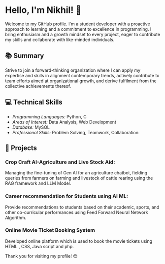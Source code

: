 # Hello, I'm Nikhil! 👋

Welcome to my GitHub profile. I'm a student developer with a proactive approach to learning and a commitment to excellence in programming. I bring enthusiasm and a growth mindset to every project, eager to contribute my skills and collaborate with like-minded individuals.

## 📚 Summary
Strive to join a forward-thinking organization where I can apply my expertise and skills in alignment contemporary trends, actively contribute to team efforts aimed at organizational growth, and derive fulfilment from the collective achievements thereof.


## 💻 Technical Skills

- *Programming Languages:* Python, C
- *Areas of Interest:* Data Analysis, Web Development
- *Database:* MySQL
- *Professional Skills:* Problem Solving, Teamwork, Collaboration

## 🚀 Projects

### Crop Craft AI-Agriculture and Live Stock Aid:
Managing the fine-tuning of Gen AI for an agriculture chatbot, fielding queries from farmers on farming and livestock of cattle rearing using the RAG framework and LLM Model.

### Career recommendation for Students using AI ML:
Provide recommendations to students based on their academic, sports, and other co-curricular performances using Feed Forward Neural Network Algorithm.

### Online Movie Ticket Booking System
Developed online platform which is used to book the movie tickets using HTML , CSS, Java script and php.

Thank you for visiting my profile! 😊
